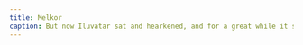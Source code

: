 ```yaml
---
title: Melkor
caption: But now Iluvatar sat and hearkened, and for a great while it seemed good to him, for in the music there were no flaws. But as the theme progressed, it came into the heart of Melkor to interweave matters of his own imagining that were not in accord with the theme of Iluvatar; for he sought therein to increase the power and glory of the part assigned to himself. To Melkor among the Ainur had been given the greatest gifts of power and knowledge, and he had a share in all the gifts of his brethren. He had gone often alone into the void places seeking the Imperishable Flame; for desire grew hot within him to bring into Being things of his own, and it seemed to him that Iluvatar took no thought for the Void, and he was impatient of its emptiness. Yet he found not the Fire, for it is with Iluvatar. But being alone he had begun to conceive thoughts of his own unlike those of his brethren.
---
```

